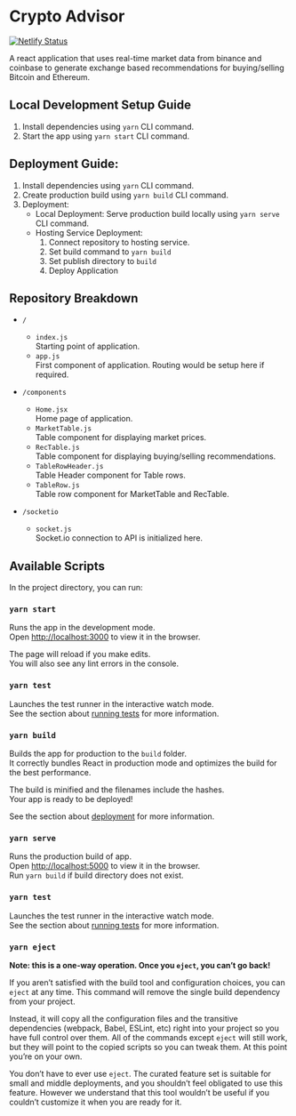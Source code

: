 # Crypto Advisor

[![Netlify Status](https://api.netlify.com/api/v1/badges/0fd1b691-142e-4754-9051-0900f0efc906/deploy-status)](https://crypto-advisor.netlify.app)

A react application that uses real-time market data from binance and coinbase to generate exchange based recommendations for buying/selling Bitcoin and Ethereum.

## Local Development Setup Guide

1. Install dependencies using `yarn` CLI command.
2. Start the app using `yarn start` CLI command.

## Deployment Guide:

1. Install dependencies using `yarn` CLI command.
2. Create production build using `yarn build` CLI command.
3. Deployment:
   - Local Deployment: Serve production build locally using `yarn serve` CLI command.
   - Hosting Service Deployment:
     1. Connect repository to hosting service.
     2. Set build command to `yarn build`
     3. Set publish directory to `build`
     4. Deploy Application

## Repository Breakdown

- `/`

  - `index.js`\
    Starting point of application.
  - `app.js`\
    First component of application. Routing would be setup here if required.

- `/components`

  - `Home.jsx`\
    Home page of application.
  - `MarketTable.js`\
    Table component for displaying market prices.
  - `RecTable.js`\
     Table component for displaying buying/selling recommendations.
  - `TableRowHeader.js`\
     Table Header component for Table rows.
  - `TableRow.js`\
    Table row component for MarketTable and RecTable.

- `/socketio`

  - `socket.js`\
    Socket.io connection to API is initialized here.

## Available Scripts

In the project directory, you can run:

### `yarn start`

Runs the app in the development mode.\
Open [http://localhost:3000](http://localhost:3000) to view it in the browser.

The page will reload if you make edits.\
You will also see any lint errors in the console.

### `yarn test`

Launches the test runner in the interactive watch mode.\
See the section about [running tests](https://facebook.github.io/create-react-app/docs/running-tests) for more information.

### `yarn build`

Builds the app for production to the `build` folder.\
It correctly bundles React in production mode and optimizes the build for the best performance.

The build is minified and the filenames include the hashes.\
Your app is ready to be deployed!

See the section about [deployment](https://facebook.github.io/create-react-app/docs/deployment) for more information.

### `yarn serve`

Runs the production build of app.\
Open [http://localhost:5000](http://localhost:5000) to view it in the browser.\
Run `yarn build` if build directory does not exist.

### `yarn test`

Launches the test runner in the interactive watch mode.\
See the section about [running tests](https://facebook.github.io/create-react-app/docs/running-tests) for more information.

### `yarn eject`

**Note: this is a one-way operation. Once you `eject`, you can’t go back!**

If you aren’t satisfied with the build tool and configuration choices, you can `eject` at any time. This command will remove the single build dependency from your project.

Instead, it will copy all the configuration files and the transitive dependencies (webpack, Babel, ESLint, etc) right into your project so you have full control over them. All of the commands except `eject` will still work, but they will point to the copied scripts so you can tweak them. At this point you’re on your own.

You don’t have to ever use `eject`. The curated feature set is suitable for small and middle deployments, and you shouldn’t feel obligated to use this feature. However we understand that this tool wouldn’t be useful if you couldn’t customize it when you are ready for it.

